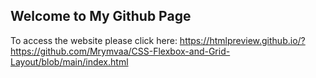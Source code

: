 ## Welcome to My Github Page


To access the website please click here: https://htmlpreview.github.io/?https://github.com/Mrymvaa/CSS-Flexbox-and-Grid-Layout/blob/main/index.html 
